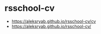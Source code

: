 # rsschool-cv
- https://aleksryab.github.io/rsschool-cv/cv
- https://aleksryab.github.io/rsschool-cv/
